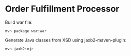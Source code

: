 # Order Fulfillment Processor

Build war file:

    mvn package war:war
    
Generate Java classes from XSD using jaxb2-maven-plugin:
    
    mvn jaxb2:xjc